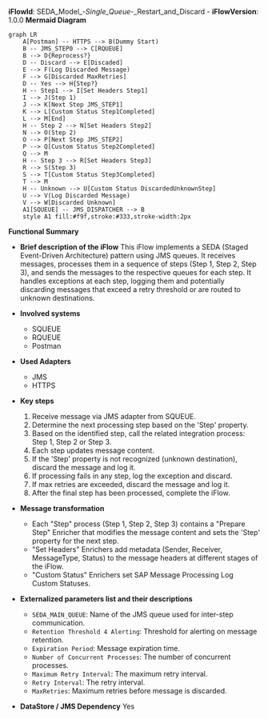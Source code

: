 **iFlowId**: SEDA_Model_-_Single_Queue_-_Restart_and_Discard - **iFlowVersion**: 1.0.0
**Mermaid Diagram**
```mermaid
graph LR
    A[Postman] -- HTTPS --> B(Dummy Start)
    B -- JMS_STEP0 --> C[RQUEUE]
    B --> D{Reprocess?}
    D -- Discard --> E[Discaded]
    E --> F(Log Discarded Message)
    F --> G[Discarded MaxRetries]
    D -- Yes --> H{Step?}
    H -- Step1 --> I[Set Headers Step1]
    I --> J(Step 1)
    J --> K[Next Step JMS_STEP1]
    K --> L[Custom Status Step1Completed]
    L --> M[End]
    H -- Step 2 --> N[Set Headers Step2]
    N --> O(Step 2)
    O --> P[Next Step JMS_STEP2]
    P --> Q[Custom Status Step2Completed]
    Q --> M
    H -- Step 3 --> R[Set Headers Step3]
    R --> S(Step 3)
    S --> T[Custom Status Step3Completed]
    T --> M
    H -- Unknown --> U[Custom Status DiscardedUnknownStep]
    U --> V(Log Discarded Message)
    V --> W[Discarded Unknown]
    A1[SQUEUE] -- JMS_DISPATCHER --> B
    style A1 fill:#f9f,stroke:#333,stroke-width:2px
```
**Functional Summary**
- **Brief description of the iFlow**
This iFlow implements a SEDA (Staged Event-Driven Architecture) pattern using JMS queues. It receives messages, processes them in a sequence of steps (Step 1, Step 2, Step 3), and sends the messages to the respective queues for each step. It handles exceptions at each step, logging them and potentially discarding messages that exceed a retry threshold or are routed to unknown destinations.

- **Involved systems**
    - SQUEUE
    - RQUEUE
    - Postman

- **Used Adapters**
    - JMS
    - HTTPS

- **Key steps**
    1. Receive message via JMS adapter from SQUEUE.
    2. Determine the next processing step based on the 'Step' property.
    3. Based on the identified step, call the related integration process: Step 1, Step 2 or Step 3.
    4. Each step updates message content.
    5. If the 'Step' property is not recognized (unknown destination), discard the message and log it.
    6. If processing fails in any step, log the exception and discard.
    7. If max retries are exceeded, discard the message and log it.
    8. After the final step has been processed, complete the iFlow.

- **Message transformation**
    - Each "Step" process (Step 1, Step 2, Step 3) contains a "Prepare Step" Enricher that modifies the message content and sets the 'Step' property for the next step.
    - "Set Headers" Enrichers add metadata (Sender, Receiver, MessageType, Status) to the message headers at different stages of the iFlow.
    - "Custom Status" Enrichers set SAP Message Processing Log Custom Statuses.

- **Externalized parameters list and their descriptions**
    - `SEDA_MAIN_QUEUE`: Name of the JMS queue used for inter-step communication.
    - `Retention Threshold 4 Alerting`: Threshold for alerting on message retention.
    - `Expiration Period`: Message expiration time.
    - `Number of Concurrent Processes`: The number of concurrent processes.
    - `Maximum Retry Interval`: The maximum retry interval.
    - `Retry Interval`: The retry interval.
    - `MaxRetries`: Maximum retries before message is discarded.

- **DataStore / JMS Dependency**
Yes